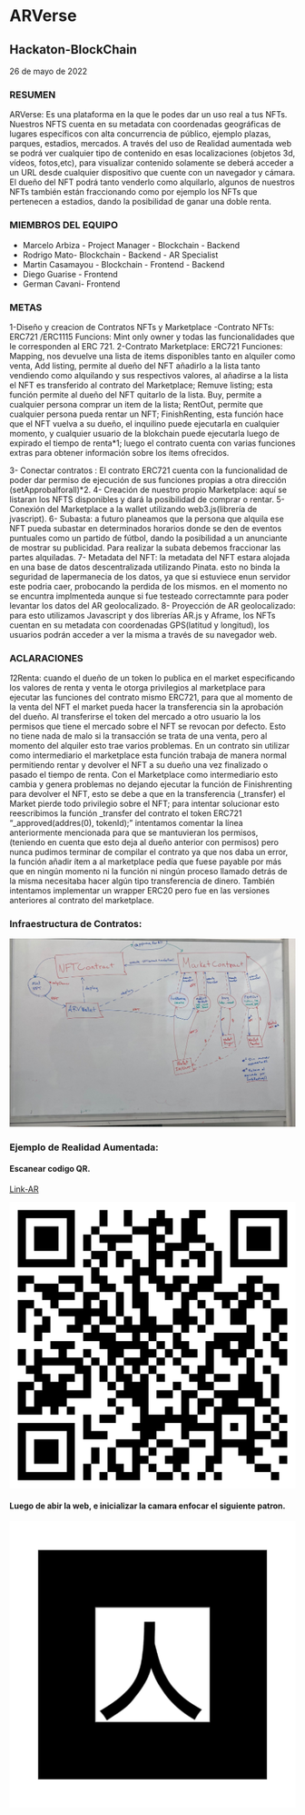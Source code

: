 # ARVerse
## Hackaton-BlockChain

26 de mayo de 2022
### RESUMEN
ARVerse: Es una plataforma en la que le podes dar un uso real a tus NFTs. Nuestros NFTS cuenta en su metadata con coordenadas geográficas de lugares específicos con alta concurrencia de público, ejemplo plazas, parques, estadios, mercados. A través del uso de Realidad aumentada web se podrá ver cualquier tipo de contenido en esas localizaciones (objetos 3d, vídeos, fotos,etc), para visualizar contenido solamente se deberá acceder a un URL desde cualquier dispositivo que cuente con un navegador y cámara.
El dueño del NFT podrá tanto venderlo como alquilarlo, algunos de nuestros NFTs también están  fraccionando como por ejemplo los NFTs que pertenecen a estadios, dando la posibilidad de ganar una doble renta.

### MIEMBROS DEL EQUIPO
  - Marcelo Arbiza - Project Manager - Blockchain - Backend
  - Rodrigo Mato- Blockchain - Backend - AR Specialist
  - Martin Casamayou - Blockchain - Frontend - Backend
  - Diego Guarise - Frontend
  - German Cavani- Frontend

### METAS

1-Diseño y creacion de Contratos NFTs y Marketplace
		-Contrato NFTs: ERC721 /ERC1115
		Funcions: Mint only owner y todas las funcionalidades que le corresponden
		al ERC 721.
2-Contrato Marketplace: ERC721
	Funciones: Mapping, nos devuelve una lista de items disponibles tanto en alquiler
		como venta, Add listing, permite al dueño del NFT añadirlo a la lista tanto
		vendiendo como alquilando y sus respectivos valores, al añadirse a la lista
		el NFT es transferido al contrato del Marketplace;
		Remuve listing; esta función permite al dueño del NFT quitarlo de la lista.
		Buy, permite a cualquier persona comprar un item de la lista; RentOut, permite
		que cualquier persona pueda rentar un NFT; FinishRenting, esta función hace
		que el NFT vuelva a su dueño, el inquilino puede ejecutarla en cualquier
		momento, y cualquier usuario de la blokchain puede ejecutarla luego de expirado
		el tiempo de renta*1; luego el contrato cuenta con varias funciones extras para
		obtener información sobre los ítems ofrecidos.

3- Conectar contratos : El contrato ERC721  cuenta con la funcionalidad de poder dar permiso de ejecución de sus funciones propias a otra dirección (setApprobalforall)*2.
4- Creación de nuestro propio Marketplace: aquí se listaran los NFTS disponibles y dará la posibilidad de comprar o rentar.
5- Conexión del Marketplace a la wallet utilizando web3.js(librería de jvascript).
6- Subasta: a  futuro planeamos que la persona que alquila ese NFT pueda subastar en determinados horarios donde se den de eventos puntuales como un partido de fútbol, dando la posibilidad a un anunciante de mostrar su publicidad. Para realizar la subata debemos fraccionar las partes alquiladas.
7- Metadata del NFT: la metadata del NFT estara alojada en una base de datos descentralizada utilizando Pinata. esto no binda la seguridad de lapermanecia de los datos, ya que si estuviece enun servidor este podria caer, probocando la perdida de los mismos. en el momento no se encuntra implmenteda aunque si fue testeado correctamnte para poder levantar los datos del AR geolocalizado. 
8- Proyección de AR geolocalizado:  para esto utilizamos Javascript y dos librerías AR.js y Aframe, los NFTs cuentan en su metadata con coordenadas GPS(latitud y longitud), los usuarios podrán acceder a ver la misma a través de su navegador web.

### ACLARACIONES

*1*2Renta: cuando el dueño de un token lo publica en el market especificando los valores de renta y venta le otorga privilegios al marketplace para ejecutar las funciones del contrato mismo ERC721, para que al momento de la venta del NFT el market pueda hacer la transferencia sin la aprobación del dueño. Al transferirse el token del mercado a otro usuario la los permisos que tiene el mercado sobre el NFT se revocan por defecto. Esto no tiene nada de malo si la transacción se trata de una venta, pero al momento del alquiler esto trae varios problemas.
En un contrato sin utilizar como intermediario el marketplace esta función trabaja de manera normal permitiendo rentar  y devolver el NFT a su dueño una vez finalizado o pasado el tiempo de renta. Con el Marketplace como intermediario esto cambia y genera problemas no dejando ejecutar la función de Finishrenting para devolver el NFT, esto se debe a que en la transferencia (_transfer) el Market pierde todo privilegio sobre el NFT; para intentar solucionar esto reescribimos la función _transfer del contrato el token ERC721 “_approved(addres(0), tokenId);”
intentamos comentar la línea anteriormente mencionada para que se mantuvieran los permisos, (teniendo en cuenta que esto deja al dueño anterior con permisos) pero nunca pudimos terminar de compilar el contrato ya que nos daba un error, la función añadir ítem a al marketplace pedía que fuese payable por más que en ningún momento ni la función ni ningún proceso llamado detrás de la misma necesitaba hacer algún tipo transferencia de dinero.
También intentamos implementar un wrapper ERC20 pero fue en las versiones anteriores al contrato del marketplace.

### Infraestructura de Contratos:

![Text](/images/diagrama.jpeg)

### Ejemplo de Realidad Aumentada:

#### Escanear codigo QR.
[Link-AR](https://rodrigomato00.github.io/A-Frame_exercises/3-Crear_escena/escena.html)

![Text](/images/AR-Example-web.png)

#### Luego de abir la web, e inicializar la camara enfocar el siguiente patron.

![Text](/images/pattern-kanji.png)
